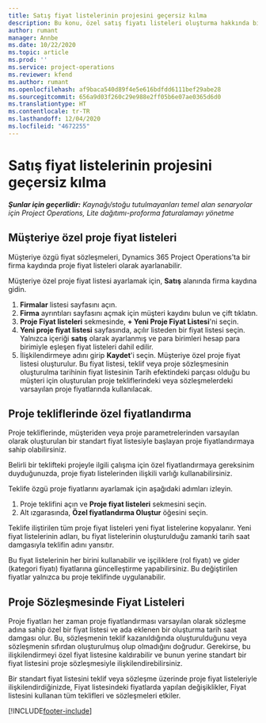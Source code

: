 ```yaml
---
title: Satış fiyat listelerinin projesini geçersiz kılma
description: Bu konu, özel satış fiyatı listeleri oluşturma hakkında bilgi sağlar.
author: rumant
manager: Annbe
ms.date: 10/22/2020
ms.topic: article
ms.prod: ''
ms.service: project-operations
ms.reviewer: kfend
ms.author: rumant
ms.openlocfilehash: af9baca540d89f4e5e616bdfdd6111bef29abe28
ms.sourcegitcommit: 656a9d03f260c29e988e2ff05b6e07ae0365d6d0
ms.translationtype: HT
ms.contentlocale: tr-TR
ms.lasthandoff: 12/04/2020
ms.locfileid: "4672255"
---
```

# <a name="override-project-sales-price-lists"></a>Satış fiyat listelerinin projesini geçersiz kılma

_**Şunlar için geçerlidir:** Kaynağı/stoğu tutulmayanları temel alan senaryolar için Project Operations, Lite dağıtımı-proforma faturalamayı yönetme_

## <a name="customer-specific-project-price-lists"></a>Müşteriye özel proje fiyat listeleri

Müşteriye özgü fiyat sözleşmeleri, Dynamics 365 Project Operations'ta bir firma kaydında proje fiyat listeleri olarak ayarlanabilir.

Müşteriye özel proje fiyat listesi ayarlamak için, **Satış** alanında firma kaydına gidin.

1. **Firmalar** listesi sayfasını açın.
2. **Firma** ayrıntıları sayfasını açmak için müşteri kaydını bulun ve çift tıklatın.
3. **Proje Fiyat listeleri** sekmesinde, **+ Yeni Proje Fiyat Listesi**'ni seçin.
4. **Yeni proje fiyat listesi** sayfasında, açılır listeden bir fiyat listesi seçin. Yalnızca içeriği **satış** olarak ayarlanmış ve para birimleri hesap para birimiyle eşleşen fiyat listeleri dahil edilir.
5. İlişkilendirmeye adını girip **Kaydet**'i seçin. Müşteriye özel proje fiyat listesi oluşturulur. Bu fiyat listesi, teklif veya proje sözleşmesinin oluşturulma tarihinin fiyat listesinin Tarih efektindeki parçası olduğu bu müşteri için oluşturulan proje tekliflerindeki veya sözleşmelerdeki varsayılan proje fiyatlarında kullanılacak.

## <a name="custom-pricing-on-project-quotes"></a>Proje tekliflerinde özel fiyatlandırma

Proje tekliflerinde, müşteriden veya proje parametrelerinden varsayılan olarak oluşturulan bir standart fiyat listesiyle başlayan proje fiyatlandırmaya sahip olabilirsiniz.

Belirli bir teklifteki projeyle ilgili çalışma için özel fiyatlandırmaya gereksinim duyduğunuzda, proje fiyatı listelerinden ilişkili varlığı kullanabilirsiniz.

Teklife özgü proje fiyatlarını ayarlamak için aşağıdaki adımları izleyin.

1. Proje teklifini açın ve **Proje fiyat listeleri** sekmesini seçin.
2. Alt ızgarasında, **Özel fiyatlandırma Oluştur** öğesini seçin.

Teklife iliştirilen tüm proje fiyat listeleri yeni fiyat listelerine kopyalanır. Yeni fiyat listelerinin adları, bu fiyat listelerinin oluşturulduğu zamanki tarih saat damgasıyla teklifin adını yansıtır.

Bu fiyat listelerinin her birini kullanabilir ve işçiliklere (rol fiyatı) ve gider (kategori fiyatı) fiyatlarına güncelleştirme yapabilirsiniz. Bu değiştirilen fiyatlar yalnızca bu proje teklifinde uygulanabilir.

## <a name="price-lists-on-a-project-contract"></a>Proje Sözleşmesinde Fiyat Listeleri

Proje fiyatları her zaman proje fiyatlandırması varsayılan olarak sözleşme adına sahip özel bir fiyat listesi ve ada eklenen bir oluşturma tarih saat damgası olur. Bu, sözleşmenin teklif kazanıldığında oluşturulduğunu veya sözleşmenin sıfırdan oluşturulmuş olup olmadığını doğrudur. Gerekirse, bu ilişkilendirmeyi özel fiyat listesine kaldırabilir ve bunun yerine standart bir fiyat listesini proje sözleşmesiyle ilişkilendirebilirsiniz.

Bir standart fiyat listesini teklif veya sözleşme üzerinde proje fiyat listeleriyle ilişkilendirdiğinizde, Fiyat listesindeki fiyatlarda yapılan değişiklikler, Fiyat listesini kullanan tüm teklifleri ve sözleşmeleri etkiler.


[!INCLUDE[footer-include](../includes/footer-banner.md)]
